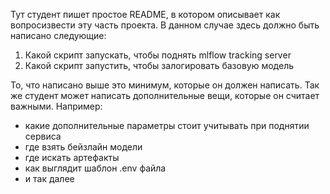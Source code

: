 Тут студент пишет простое README, в котором описывает как вопросизвести эту часть проекта. В данном случае здесь должно быть написано следующие:
1. Какой скрипт запускать, чтобы поднять mlflow tracking server
2. Какой скрипт запустить, чтобы залогировать базовую модель

То, что написано выше это минимум, которые он должен написать. Так же студент может написать дополнительные вещи, которые он считает важными. Например:
- какие дополнительные параметры стоит учитывать при поднятии сервиса
- где взять бейзлайн модели
- где искать артефакты
- как выглядит шаблон .env файла 
- и так далее
